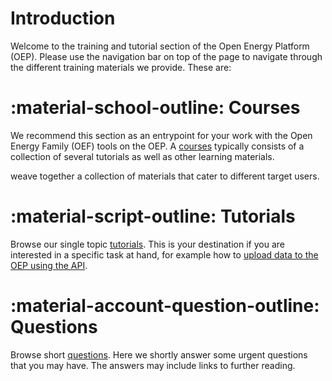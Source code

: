 # Introduction

Welcome to the training and tutorial section of the Open Energy Platform (OEP). Please use the navigation bar on top of the page to navigate through the different training materials we provide. These are:

# :material-school-outline: Courses

 We recommend this section as an entrypoint for your work with the Open Energy Family (OEF) tools on the OEP. A [courses](courses/01_introduction.md) typically consists of a collection of several tutorials as well as other learning materials.

 weave together  a collection of materials that cater to different target users.


# :material-script-outline: Tutorials

Browse our single topic [tutorials](tutorials/index.md). This is your destination if you are interested in a specific task at hand, for example how to [upload data to the OEP using the API](tutorials/01_api/02_api_upload.ipynb). 

# :material-account-question-outline: Questions

Browse short [questions](questions.md). Here we shortly answer some urgent questions that you may have. The answers may include links to further reading.
